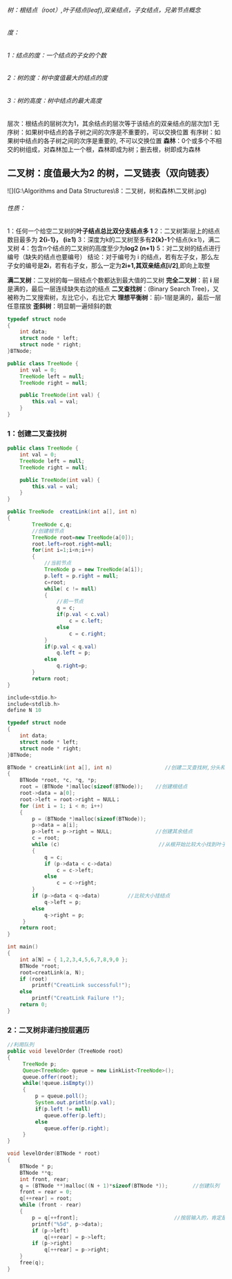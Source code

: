 ###### 树：根结点（root）,叶子结点(leaf),双亲结点，子女结点，兄弟节点概念

###### 度：

###### 1：结点的度：一个结点的子女的个数

###### 2：树的度：树中度值最大的结点的度

###### 3：树的高度：树中结点的最大高度

层次：根结点的层树次为1，其余结点的层次等于该结点的双亲结点的层次加1									无序树：如果树中结点的各子树之间的次序是不重要的，可以交换位置
有序树：如果树中结点的各子树之间的次序是重要的, 不可以交换位置
**森林**：0个或多个不相交的树组成，对森林加上一个根，森林即成为树；删去根，树即成为森林

## 二叉树：度值最大为2 的树，二叉链表（双向链表）

![](G:\Algorithms and Data Structures\8：二叉树，树和森林\二叉树.jpg)

###### 性质：

1：任何一个给空二叉树的**叶子结点总比双分支结点多 1**														2：二叉树第i层上的结点数目最多为 **2{i-1}， (i≥1)**																3：深度为k的二叉树至多有**2{k}-1**个结点(k≥1)，满二叉树													4：包含n个结点的二叉树的高度至少为**log2 (n+1)**																5：对二叉树的结点进行编号（缺失的结点也要编号）																结论：对于编号为 i 的结点，若有左子女，那么左子女的编号是**2i**，若有右子女，那么一定为**2i+1,**其双亲结点**[i/2]**,即向上取整

**满二叉树**：二叉树的每一层结点个数都达到最大值的二叉树														**完全二叉树**：前 **i** 层是满的，最后一层连续缺失右边的结点														**二叉查找树**：(Binary Search Tree)，又被称为二叉搜索树，左比它小，右比它大									**理想平衡树**：前i-1层是满的，最后一层任意摆放															**歪斜树**：明显朝一遍倾斜的数

```c
typedef struct node
{
	int data;
	struct node * left;
	struct node * right;
}BTNode;
```

```java
public class TreeNode {
    int val = 0;
    TreeNode left = null;
    TreeNode right = null;

    public TreeNode(int val) {
        this.val = val;
    }
}
```



### 1：创建二叉查找树

```java
public class TreeNode {
    int val = 0;
    TreeNode left = null;
    TreeNode right = null;

    public TreeNode(int val) {
        this.val = val;
    }
}

public TreeNode  creatLink(int a[], int n)
{
        TreeNode c,q;
        //创建根节点
        TreeNode root=new TreeNode(a[0]);
        root.left=root.right=null;
        for(int i=1;i<n;i++)
        {
            //当前节点
            TreeNode p = new TreeNode(a[i]);
            p.left = p.right = null;
            c=root;
            while( c != null)
            {
                //前一节点
                q = c;
                if(p.val < c.val)
                    c = c.left;
                else
                    c = c.right;
            }
            if(p.val < q.val)
                q.left = p;
            else
                q.right=p;
        }
        return root;
}
```



```c
include<stdio.h>
include<stdlib.h>
define N 10

typedef struct node
{
	int data;
	struct node * left;
	struct node * right;
}BTNode;

BTNode * creatLink(int a[], int n)                 //创建二叉查找树,分头和中间尾
{
	BTNode *root, *c, *q, *p;
	root = (BTNode *)malloc(sizeof(BTNode));    //创建根结点
	root->data = a[0];
	root->left = root->right = NULL；                
	for (int i = 1; i < n; i++)
	{
		p = (BTNode *)malloc(sizeof(BTNode));
		p->data = a[i];
		p->left = p->right = NULL;              //创建其余结点
		c = root;
		while (c)                                //从根开始比较大小找到叶子节点，并且有指针q
		{
			q = c;
			if (p->data < c->data)
				c = c->left;
			else
				c = c->right;
		}
        if (p->data < q->data)         //比较大小挂结点
			q->left = p;
        else
			q->right = p;
     }
	return root;
}

int main()
{
	int a[N] = { 1,2,3,4,5,6,7,8,9,0 };
	BTNode *root;
	root=creatLink(a, N);
	if (root)
		printf("CreatLink successful!");
	else
		printf("CreatLink Failure !");
	return 0;
}
```

### 2：二叉树非递归按层遍历

```java
//利用队列
public void levelOrder（TreeNode root）
{
     TreeNode p;
     Queue<TreeNode> queue = new LinkList<TreeNode>();
     queue.offer(root);
     while(!queue.isEmpty())
     {
         p = queue.poll();
         System.out.println(p.val);
         if(p.left != null)
         	queue.offer(p.left);
         else
         	queue.offer(p.right);
     }
}
```



```c
void levelOrder(BTNode * root)
{
	BTNode * p;
	BTNode **q;
	int front, rear;
	q = (BTNode **)malloc((N + 1)*sizeof(BTNode *));        //创建队列
	front = rear = 0;
	q[++rear] = root;
	while (front - rear)
	{
		p = q[++front];                               //按层输入的，肯定是按层输出的
		printf("%5d", p->data);
		if (p->left)
			q[++rear] = p->left;
		if (p->right)
			q[++rear] = p->right;
	}
	free(q);
}
```





